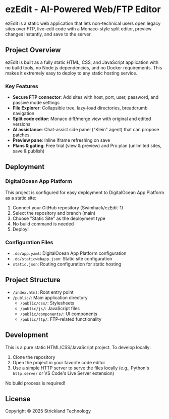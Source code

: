 # ezEdit - AI-Powered Web/FTP Editor

ezEdit is a static web application that lets non-technical users open legacy sites over FTP, live-edit code with a Monaco-style split editor, preview changes instantly, and save to the server.

## Project Overview

ezEdit is built as a fully static HTML, CSS, and JavaScript application with no build tools, no Node.js dependencies, and no Docker requirements. This makes it extremely easy to deploy to any static hosting service.

### Key Features

- **Secure FTP connector**: Add sites with host, port, user, password, and passive mode settings
- **File Explorer**: Collapsible tree, lazy-load directories, breadcrumb navigation
- **Split code editor**: Monaco diff/merge view with original and edited versions
- **AI assistance**: Chat-assist side panel ("Klein" agent) that can propose patches
- **Preview pane**: Inline iframe refreshing on save
- **Plans & gating**: Free trial (view & preview) and Pro plan (unlimited sites, save & publish)

## Deployment

### DigitalOcean App Platform

This project is configured for easy deployment to DigitalOcean App Platform as a static site:

1. Connect your GitHub repository (Swimhack/ezEdit-1)
2. Select the repository and branch (main)
3. Choose "Static Site" as the deployment type
4. No build command is needed
5. Deploy!

### Configuration Files

- `.do/app.yaml`: DigitalOcean App Platform configuration
- `.do/staticwebapp.json`: Static site configuration
- `static.json`: Routing configuration for static hosting

## Project Structure

- `/index.html`: Root entry point
- `/public/`: Main application directory
  - `/public/css/`: Stylesheets
  - `/public/js/`: JavaScript files
  - `/public/components/`: UI components
  - `/public/ftp/`: FTP-related functionality

## Development

This is a pure static HTML/CSS/JavaScript project. To develop locally:

1. Clone the repository
2. Open the project in your favorite code editor
3. Use a simple HTTP server to serve the files locally (e.g., Python's `http.server` or VS Code's Live Server extension)

No build process is required!

## License

Copyright © 2025 Strickland Technology
